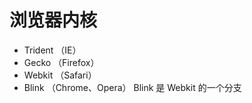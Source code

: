 # 浏览器内核

- Trident （IE）
- Gecko （Firefox）
- Webkit （Safari）
- Blink （Chrome、Opera） Blink 是 Webkit 的一个分支